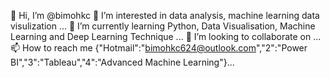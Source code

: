 👋 Hi, I’m @bimohkc
👀 I’m interested in data analysis, machine learning data visulization ...
🌱 I’m currently learning Python, Data Visualisation, Machine Learning and Deep Learning Technique ...
💞️ I’m looking to collaborate on ...
📫 How to reach me {"Hotmail":"bimohkc624@outlook.com","2":"Power BI","3":"Tableau","4":"Advanced Machine Learning"}...

<!---
BimoSAM/BimoSAM is a ✨ special ✨ repository because its `README.md` (this file) appears on your GitHub profile.
You can click the Preview link to take a look at your changes.
--->
